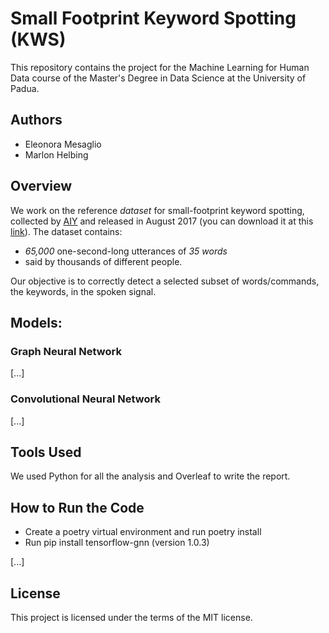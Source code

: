 # Small Footprint Keyword Spotting (KWS)

This repository contains the project for the Machine Learning for Human Data course of the Master's Degree in Data Science at the University of Padua.

## Authors

- Eleonora Mesaglio
- Marlon Helbing


## Overview

We work on the reference *dataset* for small-footprint keyword spotting, collected by [AIY](https://aiyprojects.withgoogle.com/) and released in August 2017 (you can download it at this [link](http://download.tensorflow.org/data/speech_commands_v0.02.tar.gz)). 
The dataset contains:
- *65,000* one-second-long utterances of *35 words*
- said by thousands of different people.

Our objective is to correctly detect a selected subset of words/commands, the keywords, in the spoken signal.


## Models:

### Graph Neural Network

[...]

### Convolutional Neural Network

[...]

## Tools Used
We used Python for all the analysis and Overleaf to write the report.

## How to Run the Code

- Create a poetry virtual environment and run poetry install
- Run pip install tensorflow-gnn (version 1.0.3)



[...]

## License
This project is licensed under the terms of the MIT license.
